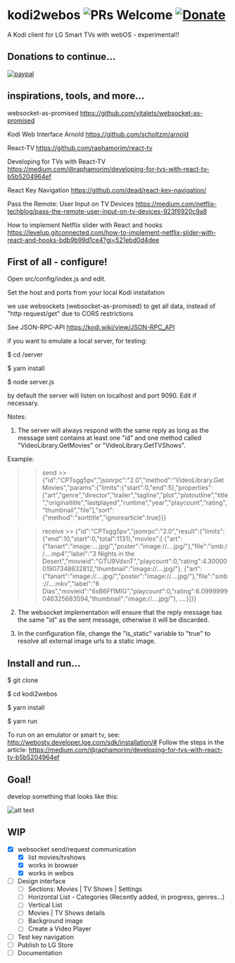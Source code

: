 # kodi2webos ![PRs Welcome](https://img.shields.io/badge/PRs-welcome-brightgreen.svg) [![Donate](https://img.shields.io/badge/Donate-PayPal-green.svg)](https://www.paypal.com/cgi-bin/webscr?cmd=_donations&business=MX8LMBWFQY734&item_name=Donations+to+fund+application+development.&currency_code=USD&source=url)
A Kodi client for LG Smart TVs with webOS - experimental!!

## Donations to continue...
[![paypal](https://www.paypalobjects.com/en_US/i/btn/btn_donateCC_LG.gif)](https://www.paypal.com/cgi-bin/webscr?cmd=_donations&business=MX8LMBWFQY734&item_name=Donations+to+fund+application+development.&currency_code=USD&source=url)

## inspirations, tools, and more...
websocket-as-promised https://github.com/vitalets/websocket-as-promised

Kodi Web Interface Arnold https://github.com/scholtzm/arnold

React-TV https://github.com/raphamorim/react-tv

Developing for TVs with React-TV https://medium.com/@raphamorim/developing-for-tvs-with-react-tv-b5b5204964ef

React Key Navigation https://github.com/dead/react-key-navigation/

Pass the Remote: User Input on TV Devices https://medium.com/netflix-techblog/pass-the-remote-user-input-on-tv-devices-923f6920c9a8

How to implement Netflix slider with React and hooks https://levelup.gitconnected.com/how-to-implement-netflix-slider-with-react-and-hooks-bdb9b99d1ce4?gi=521ebd0d4dee

## First of all - configure!
Open src/config/index.js and edit.

Set the host and ports from your local Kodi installation

we use websockets (websocket-as-promised) to get all data, instead of "http request/get" due to CORS restrictions

See JSON-RPC-API https://kodi.wiki/view/JSON-RPC_API

if you want to emulate a local server, for testing:

$ cd /server

$ yarn install

$ node server.js

by default the server will listen on localhost and port 9090. Edit if necessary.

Notes:
1) The server will always respond with the same reply as long as the message sent contains at least one "id" and one method called "VideoLibrary.GetMovies" or "VideoLibrary.GetTVShows".

Example:
 >> send >> {"id":"CPTsgg5pv","jsonrpc":"2.0","method":"VideoLibrary.GetMovies","params":{"limits":{"start":0,"end":5},"properties":["art","genre","director","trailer","tagline","plot","plotoutline","title","originaltitle","lastplayed","runtime","year","playcount","rating","thumbnail","file"],"sort":{"method":"sorttitle","ignorearticle":true}}}
 
 >> receive >> {"id":"CPTsgg5pv","jsonrpc":"2.0","result":{"limits":{"end":10,"start":0,"total":1131},"movies":[
 {"art":{"fanart":"image:....jpg/","poster":"image://....jpg/"},"file":"smb://....mp4","label":"3 Nights in the Desert","movieid":"OTU9VdxnT","playcount":0,"rating":4.3000001907348632812,"thumbnail":"image://....jpg/"},
 {"art":{"fanart":"image://....jpg/","poster":"image://....jpg/"},"file":"smb://....mkv","label":"6 Dias","movieid":"6sB6Ff1MIG","playcount":0,"rating":6.0999999046325683594,"thumbnail":"image://....jpg/"}, ....}]}}
 

2) The websocket implementation will ensure that the reply message has the same "id" as the sent message, otherwise it will be discarded.

3) In the configuration file, change the "is_static" variable to "true" to resolve all external image urls to a static image.

## Install and run...

$ git clone

$ cd kodi2webos

$ yarn install

$ yarn run

To run on an emulator or smart tv, see: http://webostv.developer.lge.com/sdk/installation/#
Follow the steps in the article: https://medium.com/@raphamorim/developing-for-tvs-with-react-tv-b5b5204964ef

## Goal!

develop something that looks like this:

![alt text](https://img.ibxk.com.br/2019/03/22/netflix-22141026148281.jpg)

## WIP
- [x] websocket send/request communication
  - [x] list movies/tvshows
  - [x] works in browser
  - [x] works in webos
- [ ] Design interface
  - [ ] Sections: Movies | TV Shows | Settings
  - [ ] Horizontal List - Categories (Recently added, in progress, genres...)
  - [ ] Vertical List
  - [ ] Movies | TV Shows details
  - [ ] Background image
  - [ ] Create a Video Player
- [ ] Test key navigation
- [ ] Publish to LG Store 
- [ ] Documentation

